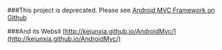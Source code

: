 ###This project is deprecated. Please see [Android MVC Framework on Github](https://github.com/kejunxia/AndroidMvc)

###And its Websit
[http://kejunxia.github.io/AndroidMvc/](http://kejunxia.github.io/AndroidMvc/)
